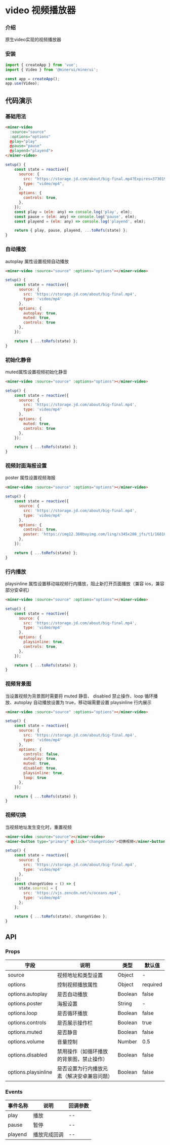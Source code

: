 #  video 视频播放器

### 介绍

原生video实现的视频播放器

### 安装

``` javascript
import { createApp } from 'vue';
import { Video } from '@minerui/minerui';

const app = createApp();
app.use(Video);
```

## 代码演示

### 基础用法

```html
<miner-video
  :source="source"
  :options="options"
  @play="play"
  @pause="pause"
  @playend="playend">
</miner-video>
```

```javascript
setup() {
    const state = reactive({
      source: {
        src: "https://storage.jd.com/about/big-final.mp4?Expires=3730193075&AccessKey=3LoYX1dQWa6ZXzQl&Signature=ViMFjz%2BOkBxS%2FY1rjtUVqbopbJI%3D",
        type: "video/mp4",
      },
      options: {
        controls: true,
      },
    });
    const play = (elm: any) => console.log('play', elm);
    const pause = (elm: any) => console.log('pause', elm);
    const playend = (elm: any) => console.log('playend', elm);

    return { play, pause, playend, ...toRefs(state) };
}
```

### 自动播放
autoplay 属性设置视频自动播放
```html
<miner-video :source="source" :options="options"></miner-video>
```

```javascript
setup() {
    const state = reactive({
      source: {
        src: 'https://storage.jd.com/about/big-final.mp4',
        type: 'video/mp4'
      },
      options: {
        autoplay: true,
        muted: true,
        controls: true
      },
    });

    return { ...toRefs(state) };
}
```

### 初始化静音
muted属性设置视频初始化静音
```html
<miner-video :source="source" :options="options"></miner-video>
```

```javascript
setup() {
    const state = reactive({
      source: {
        src: 'https://storage.jd.com/about/big-final.mp4',
        type: 'video/mp4'
      },
      options: {
        muted: true,
        controls: true
      },
    });

    return { ...toRefs(state) };
}
```

### 视频封面海报设置
poster 属性设置视频海报
```html
<miner-video :source="source" :options="options"></miner-video>
```

```javascript
setup() {
    const state = reactive({
      source: {
        src: 'https://storage.jd.com/about/big-final.mp4',
        type: 'video/mp4'
      },
      options: {
        controls: true,
        poster: 'https://img12.360buyimg.com/ling/s345x208_jfs/t1/168105/33/8417/54825/603df06dEfcddc4cb/21f9f5d0a1b3dad4.jpg.webp'
      },
    });

    return { ...toRefs(state) };
}
```

### 行内播放
playsinline 属性设置移动端视频行内播放，阻止新打开页面播放（兼容 ios，兼容部分安卓机）
```html
<miner-video :source="source" :options="options"></miner-video>
```

```javascript
setup() {
    const state = reactive({
      source: {
        src: 'https://storage.jd.com/about/big-final.mp4',
        type: 'video/mp4'
      },
      options: {
        playsinline: true,
        controls: true,
      },
    });

    return { ...toRefs(state) };
}
```

### 视频背景图
当设置视频为背景图时需要将 muted 静音、 disabled 禁止操作、loop 循环播放、autoplay 自动播放设置为 true，移动端需要设置 playsinline 行内展示
```html
<miner-video :source="source" :options="options"></miner-video>
```

```javascript
setup() {
    const state = reactive({
      source: {
        src: 'https://storage.jd.com/about/big-final.mp4',
        type: 'video/mp4'
      },
      options: {
        controls: false,
        autoplay: true,
        muted: true,
        disabled: true,
        playsinline: true,
        loop: true
      },
    });

    return { ...toRefs(state) };
}
```

### 视频切换
当视频地址发生变化时，重置视频
```html
<miner-video :source="source"></miner-video>
<miner-button type="primary" @click="changeVideo">切换视频</miner-button>
```

```javascript
setup() {
    const state = reactive({
      source: {
        src: 'https://storage.jd.com/about/big-final.mp4',
        type: 'video/mp4'
      },
    });
    const changeVideo = () => {
      state.source1 = {
        src: 'https://vjs.zencdn.net/v/oceans.mp4',
        type: 'video/mp4'
      };
    };

    return { ...toRefs(state), changeVideo };
}
```


## API

### Props

| 字段                | 说明                                       | 类型    | 默认值   |
| ------------------- | ------------------------------------------ | ------- | -------- |
| source             | 视频地址和类型设置                         | Object   | -        |
| options             | 控制视频播放属性                           | Object  | required |
| options.autoplay    | 是否自动播放                               | Boolean | false    |
| options.poster      | 海报设置                                   | String  | -        |
| options.loop        | 是否循环播放                               | Boolean | false    |
| options.controls    | 是否展示操作栏                             | Boolean | true     |
| options.muted       | 是否静音                                   | Boolean | false    |
| options.volume      | 音量控制                                   | Number  | 0.5      |
| options.disabled    | 禁用操作（如循环播放的背景图，禁止操作）   | Boolean | false    |
| options.playsinline | 是否设置为行内播放元素（解决安卓兼容问题） | Boolean | false    |

### Events

| 事件名称 | 说明         | 回调参数 |
| -------- | ------------ | -------- |
| play     | 播放         | --       |
| pause    | 暂停         | --       |
| playend  | 播放完成回调 | --       |